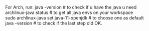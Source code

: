 For Arch, run:
java -version # to check if u have the java u need <br>
archlinux-java status # to get all java envs on your workspace <br>
sudo archlinux-java set java-11-openjdk # to choose one as default <br>
java -version # to check if the last step did OK. <br>